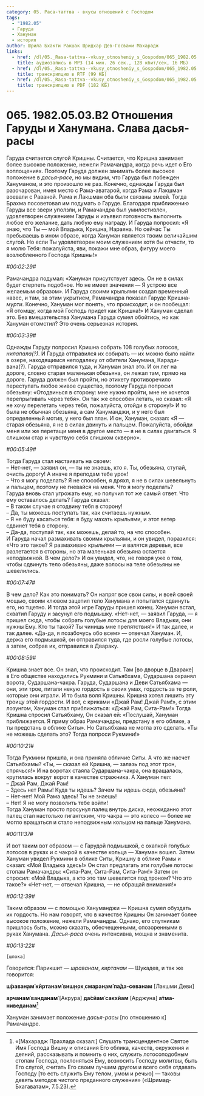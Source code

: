 ```yaml
---
category: 05. Раса-таттва - вкусы отношений с Господом
tags:
  - "1982.05"
  - Гаруда
  - Хануман
  - история
author: Шрила Бхакти Ракшак Шридхар Дев-Госвами Махарадж
links:
  - href: /dl/05._Rasa-tattva--vkusy_otnosheniy_s_Gospodom/065_1982.05.03.B2_SridharMj_Otnoshenija_Garudy_i_Hanumana_Slava_dasja-rasy.mp3
    title: аудиозапись в MP3 (14 мин. 26 сек., 128 кбит/сек, 16 МБ)
  - href: /dl/05._Rasa-tattva--vkusy_otnosheniy_s_Gospodom/065_1982.05.03.B2_SridharMj_Otnoshenija_Garudy_i_Hanumana_Slava_dasja-rasy.rtf
    title: транскрипцию в RTF (99 КБ)
  - href: /dl/05._Rasa-tattva--vkusy_otnosheniy_s_Gospodom/065_1982.05.03.B2_SridharMj_Otnoshenija_Garudy_i_Hanumana_Slava_dasja-rasy.pdf
    title: транскрипцию в PDF (182 КБ)
---
```


# 065. 1982.05.03.B2 Отношения Гаруды и Ханумана. Слава дасья-расы

Гаруда считается слугой Кришны. Считается, что Кришна занимает более высокое положение, нежели Рамачандра, когда речь идет о Его воплощениях. Поэтому Гаруда должен занимать более высокое положение в *дасья-расе*, но мы видим, что Гаруда был побежден Хануманом, и это произошло не раз. Конечно, однажды Гаруда был разочарован, имея место с Рама-аватарой, когда Рама и Лакшман воевали с Раваной. Рама и Лакшман оба были связаны змеей. Тогда Брахма посоветовал им подумать о Гаруде. Благодаря приближению Гаруды все звери уползли, и Рамачандра был умилостивлен, удовлетворен служением Гаруды и изъявил готовность выполнить любое его желание, дать любую ему награду. И Гаруда попросил: «Я знаю, что Ты — мой Владыка, Кришна, Нараяна. Но сейчас Ты пребываешь в ином образе, когда Хануман является твоим величайшим слугой. Но если Ты удовлетворен моим служением хотя бы отчасти, то я молю Тебя: пожалуйста, яви, покажи мне образ, фигуру моего возлюбленного Господа Кришны!»

*#00:02:29#*

Рамачандра подумал: «Хануман присутствует здесь. Он не в силах будет стерпеть подобное. Но не имеет значения — Я устрою все желаемым образом». И Гаруда своими крыльями создал временный навес, и там, за этим укрытием, Рамачандра показал Гаруде Кришна-*мурти*. Конечно, Хануман мог понять, что происходит, и он пообещал: «Я отомщу, когда мой Господь придет как Кришна!» И Хануман сделал это. Без вмешательства Ханумана Гаруда сумел обойтись, но как Хануман отомстил? Это очень серьезная история.

*#00:03:39#*

Однажды Гаруду попросил Кришна собрать 108 голубых лотосов, *нилапала(?)*. И Гаруда отправился их собирать — их можно было найти в озере, находящимся неподалеку от обители Ханумана, Каради-вана(?). Гаруда отправился туда, и Хануман знал это. И он лег на дороге, словно старая маленькая обезьяна, он лежал там, прямо на дороге. Гаруда должен был пройти, но этикету противоречило переступать любое живое существо, поэтому Гаруда попросил обезьяну: «Отодвинься в сторону: мне нужно пройти, мне не хочется перепрыгивать через тебя». Он так же способен летать, но сказал: «Я не хочу перелетать через тебя, пожалуйста, отойди в сторону!» И то была не обычная обезьяна, а сам Хануманджи, и у него был определенный мотив, у него был план. И он, Хануман, сказал: «Я — старая обезьяна, я не в силах двинуть и пальцем. Пожалуйста, обойди меня или же перетащи меня в другое место — я не в силах двигаться. Я слишком стар и чувствую себя слишком скверно».

*#00:05:49#*

Тогда Гаруда стал настаивать на своем:\
– Нет-нет, — заявил он, — ты не знаешь, кто я. Ты, обезьяна, ступай, очисть дорогу! А иначе я преподам тебе урок!\
– Что я могу поделать? Я не способен, я дряхл, я не в силах шевельнуть и пальцем, поэтому не гневайся на меня. Что я могу поделать?\
Гаруда вновь стал угрожать ему, но получил тот же самый ответ. Что ему оставалось делать? Гаруда сказал:\
– В таком случае я отодвину тебя в сторону!\
– Да, ты можешь поступать так, как считаешь нужным.\
– Я не буду касаться тебя: я буду махать крыльями, и этот ветер сдвинет тебя в сторону.\
– Да-да, поступай так, как можешь, делай то, на что способен.\
И Гаруда начал размахивать своими крыльями, и он увидел, поразился: «Что это такое? Я размахиваю крыльями — и валятся деревья, все разлетается в стороны, но эта маленькая обезьяна остается неподвижной. В чем дело?» И он увидел, что, не говоря уже о том, чтобы сдвинуть тело обезьяны, даже волосы на теле обезьяны не шевелились.

*#00:07:47#*

В чем дело? Как это понимать? Он напряг все свои силы, и всей своей мощью, своим клювом зацепил тело Ханумана и попытался сдвинуть его, но тщетно. И тогда этой игре Гаруды пришел конец. Хануман встал, схватил Гаруду и засунул его подмышку. «Нет-нет, — заявил Гаруда, — я пришел сюда, чтобы собрать голубые лотосы для моего Владыки, они нужны Ему. Кто ты такой? Ты чинишь мне препятствия!» И так далее, и так далее. «Да-да, я позабочусь обо всем» — отвечал Хануман. И, держа его подмышкой, он отправился туда, где росли голубые лотосы, а затем, собрав их, отправился в Двараку.

*#00:08:59#*

Кришна знает все. Он знал, что происходит. Там [во дворце в Двараке] в Его обществе находились Рукмини и Сатьябхама, Сударшана охранял ворота, Сударшана-чакра. Гаруда, Сударшана и Деви Сатьябхама — они, эти трое, питали некую гордость в своих умах, гордость за те роли, которые они играли. И то была воля Кришны. Кришна хотел лишить эту троицу этой гордости. И вот, с криками «Джай Рам! Джай Рам!», с этим лозунгом, Хануман стал приближаться: «Джай Рам, Сита-Рам!» Тогда Кришна спросил Сатьябхаму, Он сказал ей: «Послушай, Хануман приближается. Я приму образ Рамачандры, предстану в его облике, а ты предстань в облике Ситы». Но Сатьябхама не могла это сделать. «Ты не можешь сделать это? Тогда попроси Рукмини!»

*#00:10:21#*

Тогда Рукмини пришла, и она приняла обличие Ситы. А что же насчет Сатьябхамы? «Ты, — сказал ей Кришна, — залазь под этот трон, спрячься!» И на воротах стаяла Сударшана-чакра, она вращалась, крутилась вокруг ворот в качестве стражника. А Хануман пел:\
– Джай Рам, Джай Рам!\
– Здесь нет Рамы! Куда ты идешь? Зачем ты идешь сюда, обезьяна?\
– Нет-нет! Мой Рама здесь! Ты не знаешь!\
– Нет! Я не могу позволить тебе войти!\
Тогда Хануман просто просунул палец внутрь диска, неожиданно этот палец стал настолько гигантским, что чакра — это колесо — более не могло вращаться и стало неподвижным кольцом на пальце Ханумана.

*#00:11:37#*

И вот таким вот образом — с Гарудой подмышкой, с охапкой голубых лотосов в руках и с чакрой в качестве кольца — Хануман вошел. Затем Хануман увидел Рукмини в облике Ситы, Кришну в облике Рамы и сказал: «Мой Владыка здесь!» Он стал предлагать эти голубые лотосы стопам Рамачандры: «Сита-Рам, Сита-Рам, Сита-Рам!» Затем он спросил: «Мой Владыка, а кто это там шевелится под троном? Что это такое?» «Нет-нет, — отвечал Кришна, — не обращай внимания!»

*#00:12:39#*

Таким образом — с помощью Хануманджи — Кришна сумел обуздать их гордость. Но нам говорят, что в качестве Кришны Он занимает более высокое положение, нежели Рамачандры. Однако, его спутникам пришлось быть, можно сказать, обесчещенными, опозоренными в руках Ханумана. *Дасья-раса* очень интенсивна, мощна и знаменита.

*#00:13:22#*

    [шлока]

Говорится: Парикшит — *шраванам*, *киртанам* — Шукадев, и так же говорится:

**ш́раван̣ам̇ кӣртанам̇ виш̣н̣ох̣ смаран̣ам̇ па̄да-севанам** [Лакшми Деви]

**арчанам̇ ванданам̇** [Акрура] **да̄сйам̇ сакхйам** [Арджуна] **а̄тма-ниведанам[^_ftn1]**

Хануман занимает положение *дасья-расы* [по отношению к] Рамачандре.

[^_ftn1]: «[Махарадж Прахлада сказал:] Слушать трансцендентное Святое Имя Господа Вишну и описания Его облика, качеств, окружения и деяний, рассказывать и помнить о них, служить лотосоподобным стопам Господа, поклоняться Ему, возносить Господу молитвы, быть Его слугой, считать Его своим лучшим другом и всего себя отдавать Господу [то есть служить Ему телом, умом и речью] — таковы девять методов чистого преданного служения» («Шримад-Бхагаватам», 7.5.23).

